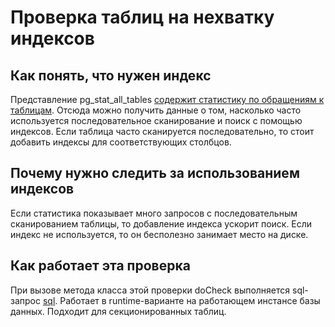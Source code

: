 # Проверка таблиц на нехватку индексов

## Как понять, что нужен индекс
Представление pg_stat_all_tables [содержит статистику по обращениям к таблицам](https://postgrespro.ru/docs/postgrespro/17/monitoring-stats#MONITORING-PG-STAT-ALL-TABLES-VIEW). Отсюда можно получить данные о том, насколько часто используется последовательное сканирование и поиск с помощью индексов.
Если таблица часто сканируется последовательно, то стоит добавить индексы для соответствующих столбцов.

## Почему нужно следить за использованием индексов
Если статистика показывает много запросов с последовательным сканированием таблицы, то добавление индекса ускорит поиск. Если индекс не используется, то он бесполезно занимает место на диске.

## Как работает эта проверка
При вызове метода класса этой проверки doCheck выполняется sql-запрос [sql](https://github.com/mfvanek/pg-index-health-sql/blob/master/sql/tables_with_missing_indexes.sql).
Работает в runtime-варианте на работающем инстансе базы данных.
Подходит для секционированных таблиц.
